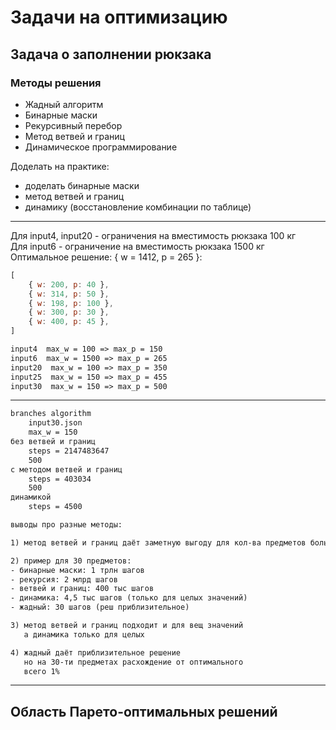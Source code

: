 # Задачи на оптимизацию  

## Задача о заполнении рюкзака  

### Методы решения  

- Жадный алгоритм  
- Бинарные маски  
- Рекурсивный перебор  
- Метод ветвей и границ  
- Динамическое программирование  

Доделать на практике:  

- доделать бинарные маски  
- метод ветвей и границ  
- динамику (восстановление комбинации по таблице)  

---  

Для input4, input20 - ограничения  на вместимость рюкзака 100 кг  
Для input6 - ограничение на вместимость рюкзака 1500 кг  
Оптимальное решение: { w = 1412, p = 265 }:  

```js
[
    { w: 200, p: 40 },
    { w: 314, p: 50 },
    { w: 198, p: 100 },
    { w: 300, p: 30 },
    { w: 400, p: 45 },
]
```

```txt
input4  max_w = 100 => max_p = 150
input6  max_w = 1500 => max_p = 265
input20  max_w = 100 => max_p = 350
input25  max_w = 150 => max_p = 455
input30  max_w = 150 => max_p = 500
```

---  

```txt
branches algorithm
	input30.json
	max_w = 150
без ветвей и границ
	steps = 2147483647
	500
с методом ветвей и границ
	steps = 403034
	500
динамикой
	steps = 4500

выводы про разные методы:

1) метод ветвей и границ даёт заметную выгоду для кол-ва предметов больше 20

2) пример для 30 предметов:
- бинарные маски: 1 трлн шагов
- рекурсия: 2 млрд шагов
- ветвей и границ: 400 тыс шагов
- динамика: 4,5 тыс шагов (только для целых значений)
- жадный: 30 шагов (реш приблизительное)

3) метод ветвей и границ подходит и для вещ значений  
   а динамика только для целых

4) жадный даёт приблизительное решение 
   но на 30-ти предметах расхождение от оптимального  
   всего 1%
```

---  

## Область Парето-оптимальных решений  
